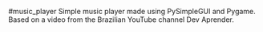 #music_player
Simple music player made using PySimpleGUI and Pygame.
Based on a video from the Brazilian YouTube channel Dev Aprender.
